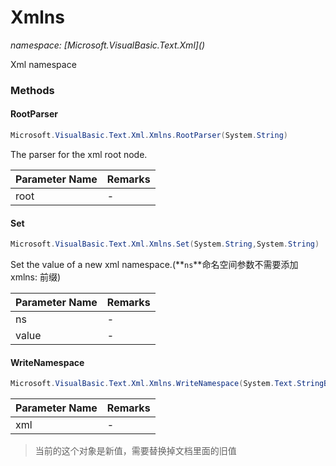 ﻿# Xmlns
_namespace: [Microsoft.VisualBasic.Text.Xml](<a href="#" onClick="load('/docs/Microsoft.VisualBasic.Text.Xml/index.md')"></a>)_

Xml namespace



### Methods

#### RootParser
```csharp
Microsoft.VisualBasic.Text.Xml.Xmlns.RootParser(System.String)
```
The parser for the xml root node.

|Parameter Name|Remarks|
|--------------|-------|
|root|-|


#### Set
```csharp
Microsoft.VisualBasic.Text.Xml.Xmlns.Set(System.String,System.String)
```
Set the value of a new xml namespace.(**`ns`**命名空间参数不需要添加 xmlns: 前缀)

|Parameter Name|Remarks|
|--------------|-------|
|ns|-|
|value|-|


#### WriteNamespace
```csharp
Microsoft.VisualBasic.Text.Xml.Xmlns.WriteNamespace(System.Text.StringBuilder)
```


|Parameter Name|Remarks|
|--------------|-------|
|xml|-|

> 当前的这个对象是新值，需要替换掉文档里面的旧值


